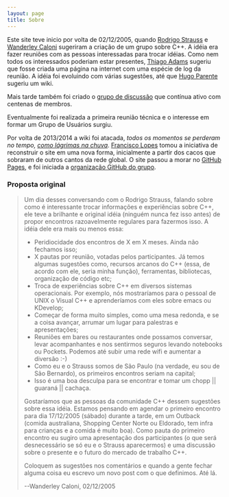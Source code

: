 ```yaml
---
layout: page
title: Sobre
---
```


Este site teve inicio por volta de 02/12/2005, quando
[Rodrigo Strauss](https://github.com/rodrigostrauss) e
[Wanderley Caloni](https://github.com/Caloni) sugeriram a criação de um grupo
sobre C++. A idéia era fazer reuniões com as pessoas interessadas para trocar
idéias. Como nem todos os interessados poderiam estar presentes,
[Thiago Adams](http://www.thradams.com.br) sugeriu que fosse criada uma página
na internet com uma espécie de log da reunião. A idéia foi evoluindo com várias
sugestões, até que [Hugo Parente](https://github.com/hugopl) sugeriu um wiki.

Mais tarde também foi criado o
[grupo de discussão](https://groups.google.com/forum/#!forum/ccppbrasil) que
contínua ativo com centenas de membros.

Eventualmente foi realizada a primeira reunião técnica e o interesse em formar
um Grupo de Usuários surgiu.

Por volta de 2013/2014 a wiki foi atacada, _todos os momentos se perderam no
tempo,_ [_como lágrimas na chuva_](http://www.youtube.com/watch?v=NOW4QiOD-oc).
[Francisco Lopes](https://github.com/oblitum) tomou
a iniciativa de reconstruir o site em uma nova forma, inicialmente a partir dos
cacos que sobraram de outros cantos da rede global. O site passou a morar no
[GitHub Pages](http://pages.github.com/), e foi iniciada a
[organização GitHub do grupo](https://github.com/orgs/ccppbrasil).

### Proposta original

>Um dia desses conversando com o Rodrigo Strauss, falando sobre como é
>interessante trocar informações e experiências sobre C++, ele teve a brilhante
>e original idéia (ninguém nunca fez isso antes) de propor encontros
>razoavelmente regulares para fazermos isso. A idéia dele era mais ou menos
>essa:
>
> - Peridiocidade dos encontros de X em X meses. Ainda não fechamos isso;
> - X pautas por reunião, votadas pelos participantes. Já temos algumas
> sugestões como, recursos arcanos do C++ (essa, de acordo com ele, seria minha
> função), ferramentas, bibliotecas, organização de código etc;
> - Troca de experiências sobre C++ em diversos sistemas operacionais. Por
> exemplo, nós mostraríamos para o pessoal de UNIX o Visual C++ e aprenderíamos
> com eles sobre emacs ou KDevelop;
> - Começar de forma muito simples, como uma mesa redonda, e se a coisa avançar,
> arrumar um lugar para palestras e apresentações;
> - Reuniões em bares ou restaurantes onde possamos conversar, levar
> acompanhantes e nos sentirmos seguros levando notebooks ou Pockets. Podemos
> até subir uma rede wifi e aumentar a diversão :-)
> - Como eu e o Strauss somos de São Paulo (na verdade, eu sou de São Bernardo),
> os primeiros encontros seriam na capital;
> - Isso é uma boa desculpa para se encontrar e tomar um chopp || guaraná ||
> cachaça.
>
>Gostaríamos que as pessoas da comunidade C++ dessem sugestões sobre essa idéia.
>Estamos pensando em agendar o primeiro encontro para dia 17/12/2005 (sábado)
>durante a tarde, em um Outback (comida australiana, Shopping Center Norte ou
>Eldorado, tem infra para crianças e a comida é muito boa). Como pauta do
>primeiro encontro eu sugiro uma apresentação dos participantes (o que será
>desnecessário se só eu e o Strauss aparecermos) e uma discussão sobre o
>presente e o futuro do mercado de trabalho C++.
>
>Coloquem as sugestões nos comentários e quando a gente fechar alguma coisa eu
>escrevo um novo post com o que definimos. Até lá.
>
>--Wanderley Caloni, 02/12/2005
